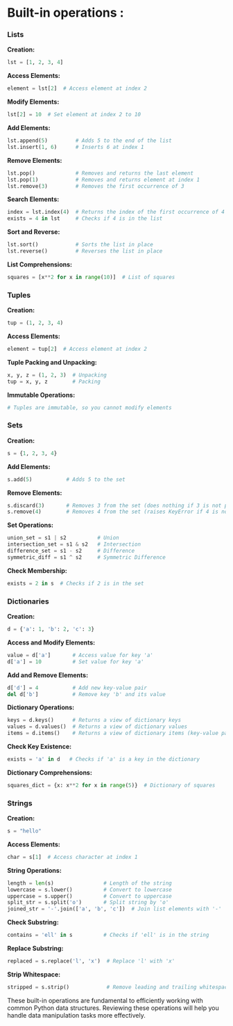# Built-in operations :

### Lists

**Creation:**

```python
lst = [1, 2, 3, 4]
```

**Access Elements:**

```python
element = lst[2]  # Access element at index 2
```

**Modify Elements:**

```python
lst[2] = 10  # Set element at index 2 to 10
```

**Add Elements:**

```python
lst.append(5)         # Adds 5 to the end of the list
lst.insert(1, 6)      # Inserts 6 at index 1
```

**Remove Elements:**

```python
lst.pop()             # Removes and returns the last element
lst.pop(1)            # Removes and returns element at index 1
lst.remove(3)         # Removes the first occurrence of 3
```

**Search Elements:**

```python
index = lst.index(4)  # Returns the index of the first occurrence of 4
exists = 4 in lst     # Checks if 4 is in the list
```

**Sort and Reverse:**

```python
lst.sort()            # Sorts the list in place
lst.reverse()         # Reverses the list in place
```

**List Comprehensions:**

```python
squares = [x**2 for x in range(10)]  # List of squares
```

### Tuples

**Creation:**

```python
tup = (1, 2, 3, 4)
```

**Access Elements:**

```python
element = tup[2]  # Access element at index 2
```

**Tuple Packing and Unpacking:**

```python
x, y, z = (1, 2, 3)  # Unpacking
tup = x, y, z        # Packing
```

**Immutable Operations:**

```python
# Tuples are immutable, so you cannot modify elements
```

### Sets

**Creation:**

```python
s = {1, 2, 3, 4}
```

**Add Elements:**

```python
s.add(5)           # Adds 5 to the set
```

**Remove Elements:**

```python
s.discard(3)       # Removes 3 from the set (does nothing if 3 is not present)
s.remove(4)        # Removes 4 from the set (raises KeyError if 4 is not present)
```

**Set Operations:**

```python
union_set = s1 | s2          # Union
intersection_set = s1 & s2   # Intersection
difference_set = s1 - s2     # Difference
symmetric_diff = s1 ^ s2     # Symmetric Difference
```

**Check Membership:**

```python
exists = 2 in s  # Checks if 2 is in the set
```

### Dictionaries

**Creation:**

```python
d = {'a': 1, 'b': 2, 'c': 3}
```

**Access and Modify Elements:**

```python
value = d['a']       # Access value for key 'a'
d['a'] = 10          # Set value for key 'a'
```

**Add and Remove Elements:**

```python
d['d'] = 4           # Add new key-value pair
del d['b']           # Remove key 'b' and its value
```

**Dictionary Operations:**

```python
keys = d.keys()      # Returns a view of dictionary keys
values = d.values()  # Returns a view of dictionary values
items = d.items()    # Returns a view of dictionary items (key-value pairs)
```

**Check Key Existence:**

```python
exists = 'a' in d   # Checks if 'a' is a key in the dictionary
```

**Dictionary Comprehensions:**

```python
squares_dict = {x: x**2 for x in range(5)}  # Dictionary of squares
```

### Strings

**Creation:**

```python
s = "hello"
```

**Access Elements:**

```python
char = s[1]  # Access character at index 1
```

**String Operations:**

```python
length = len(s)                # Length of the string
lowercase = s.lower()          # Convert to lowercase
uppercase = s.upper()          # Convert to uppercase
split_str = s.split('o')       # Split string by 'o'
joined_str = '-'.join(['a', 'b', 'c'])  # Join list elements with '-'
```

**Check Substring:**

```python
contains = 'ell' in s          # Checks if 'ell' is in the string
```

**Replace Substring:**

```python
replaced = s.replace('l', 'x')  # Replace 'l' with 'x'
```

**Strip Whitespace:**

```python
stripped = s.strip()            # Remove leading and trailing whitespace
```

These built-in operations are fundamental to efficiently working with common Python data structures. Reviewing these operations will help you handle data manipulation tasks more effectively.
